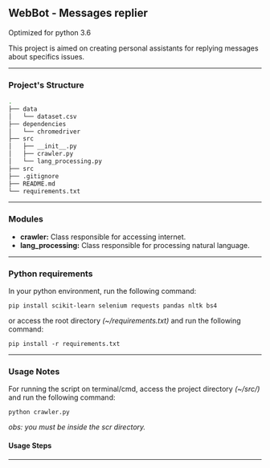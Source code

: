 ## WebBot -  Messages replier

Optimized for python 3.6

This project is aimed on creating personal assistants for replying messages 
about specifics issues.

------------------------------


### Project's Structure ###

```bash
.
├── data
│   └── dataset.csv
├── dependencies
│   └── chromedriver
├── src
│   ├── __init__.py
│   ├── crawler.py
│   └── lang_processing.py
├── src
├── .gitignore
├── README.md
└── requirements.txt
```
----------------

### Modules ###

- __crawler:__ Class responsible for accessing internet.
- __lang_processing:__ Class responsible for processing natural language.

----------------

### Python requirements ###

In your python environment, run the following command:

`pip install scikit-learn selenium requests pandas nltk bs4`

or access the root directory _(~/requirements.txt)_ and run the following command:

`pip install -r requirements.txt`

----------------

### Usage Notes ###

For running the script on terminal/cmd, access the project directory _(~/src/)_ and run the following command:

`python crawler.py`

_obs: you must be inside the scr directory._

#### Usage Steps ####

----------------